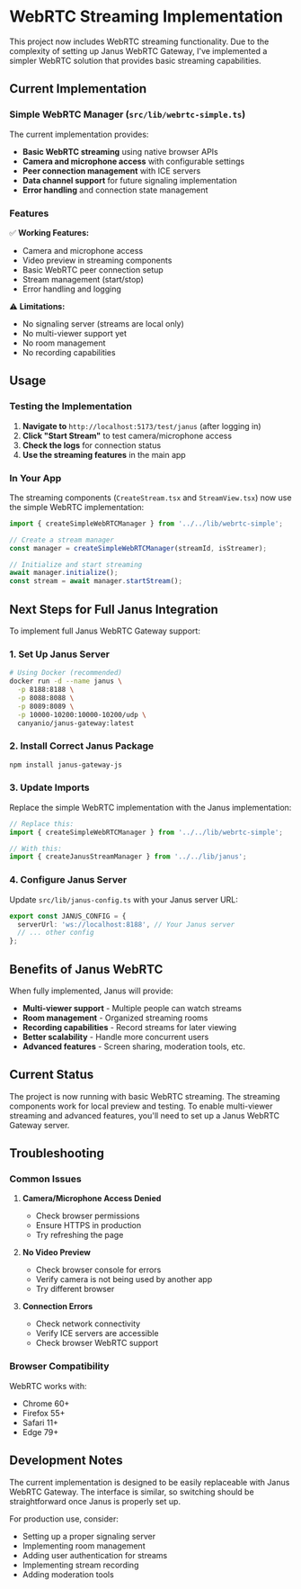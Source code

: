 # WebRTC Streaming Implementation

This project now includes WebRTC streaming functionality. Due to the complexity of setting up Janus WebRTC Gateway, I've implemented a simpler WebRTC solution that provides basic streaming capabilities.

## Current Implementation

### Simple WebRTC Manager (`src/lib/webrtc-simple.ts`)

The current implementation provides:

- **Basic WebRTC streaming** using native browser APIs
- **Camera and microphone access** with configurable settings
- **Peer connection management** with ICE servers
- **Data channel support** for future signaling implementation
- **Error handling** and connection state management

### Features

✅ **Working Features:**
- Camera and microphone access
- Video preview in streaming components
- Basic WebRTC peer connection setup
- Stream management (start/stop)
- Error handling and logging

⚠️ **Limitations:**
- No signaling server (streams are local only)
- No multi-viewer support yet
- No room management
- No recording capabilities

## Usage

### Testing the Implementation

1. **Navigate to** `http://localhost:5173/test/janus` (after logging in)
2. **Click "Start Stream"** to test camera/microphone access
3. **Check the logs** for connection status
4. **Use the streaming features** in the main app

### In Your App

The streaming components (`CreateStream.tsx` and `StreamView.tsx`) now use the simple WebRTC implementation:

```typescript
import { createSimpleWebRTCManager } from '../../lib/webrtc-simple';

// Create a stream manager
const manager = createSimpleWebRTCManager(streamId, isStreamer);

// Initialize and start streaming
await manager.initialize();
const stream = await manager.startStream();
```

## Next Steps for Full Janus Integration

To implement full Janus WebRTC Gateway support:

### 1. Set Up Janus Server

```bash
# Using Docker (recommended)
docker run -d --name janus \
  -p 8188:8188 \
  -p 8088:8088 \
  -p 8089:8089 \
  -p 10000-10200:10000-10200/udp \
  canyanio/janus-gateway:latest
```

### 2. Install Correct Janus Package

```bash
npm install janus-gateway-js
```

### 3. Update Imports

Replace the simple WebRTC implementation with the Janus implementation:

```typescript
// Replace this:
import { createSimpleWebRTCManager } from '../../lib/webrtc-simple';

// With this:
import { createJanusStreamManager } from '../../lib/janus';
```

### 4. Configure Janus Server

Update `src/lib/janus-config.ts` with your Janus server URL:

```typescript
export const JANUS_CONFIG = {
  serverUrl: 'ws://localhost:8188', // Your Janus server
  // ... other config
};
```

## Benefits of Janus WebRTC

When fully implemented, Janus will provide:

- **Multi-viewer support** - Multiple people can watch streams
- **Room management** - Organized streaming rooms
- **Recording capabilities** - Record streams for later viewing
- **Better scalability** - Handle more concurrent users
- **Advanced features** - Screen sharing, moderation tools, etc.

## Current Status

The project is now running with basic WebRTC streaming. The streaming components work for local preview and testing. To enable multi-viewer streaming and advanced features, you'll need to set up a Janus WebRTC Gateway server.

## Troubleshooting

### Common Issues

1. **Camera/Microphone Access Denied**
   - Check browser permissions
   - Ensure HTTPS in production
   - Try refreshing the page

2. **No Video Preview**
   - Check browser console for errors
   - Verify camera is not being used by another app
   - Try different browser

3. **Connection Errors**
   - Check network connectivity
   - Verify ICE servers are accessible
   - Check browser WebRTC support

### Browser Compatibility

WebRTC works with:
- Chrome 60+
- Firefox 55+
- Safari 11+
- Edge 79+

## Development Notes

The current implementation is designed to be easily replaceable with Janus WebRTC Gateway. The interface is similar, so switching should be straightforward once Janus is properly set up.

For production use, consider:
- Setting up a proper signaling server
- Implementing room management
- Adding user authentication for streams
- Implementing stream recording
- Adding moderation tools

